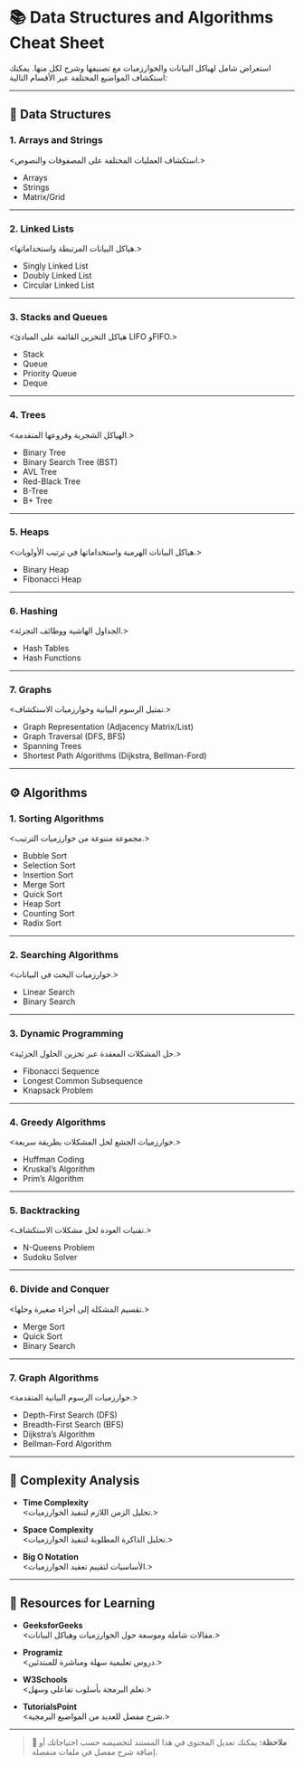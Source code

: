 # 📚 Data Structures and Algorithms Cheat Sheet

استعراض شامل لهياكل البيانات والخوارزميات مع تصنيفها وشرح لكل منها. يمكنك استكشاف المواضيع المختلفة عبر الأقسام التالية:

---

## 🔢 Data Structures

### 1. Arrays and Strings  
<استكشاف العمليات المختلفة على المصفوفات والنصوص.>
- Arrays
- Strings
- Matrix/Grid

---

### 2. Linked Lists  
<هياكل البيانات المرتبطة واستخداماتها.>
- Singly Linked List
- Doubly Linked List
- Circular Linked List

---

### 3. Stacks and Queues  
<هياكل التخزين القائمة على المبادئ LIFO وFIFO.>
- Stack
- Queue
- Priority Queue
- Deque

---

### 4. Trees  
<الهياكل الشجرية وفروعها المتقدمة.>
- Binary Tree
- Binary Search Tree (BST)
- AVL Tree
- Red-Black Tree
- B-Tree
- B+ Tree

---

### 5. Heaps  
<هياكل البيانات الهرمية واستخداماتها في ترتيب الأولويات.>
- Binary Heap
- Fibonacci Heap

---

### 6. Hashing  
<الجداول الهاشية ووظائف التجزئة.>
- Hash Tables
- Hash Functions

---

### 7. Graphs  
<تمثيل الرسوم البيانية وخوارزميات الاستكشاف.>
- Graph Representation (Adjacency Matrix/List)
- Graph Traversal (DFS, BFS)
- Spanning Trees
- Shortest Path Algorithms (Dijkstra, Bellman-Ford)

---

## ⚙️ Algorithms

### 1. Sorting Algorithms  
<مجموعة متنوعة من خوارزميات الترتيب.>
- Bubble Sort
- Selection Sort
- Insertion Sort
- Merge Sort
- Quick Sort
- Heap Sort
- Counting Sort
- Radix Sort

---

### 2. Searching Algorithms  
<خوارزميات البحث في البيانات.>
- Linear Search
- Binary Search

---

### 3. Dynamic Programming  
<حل المشكلات المعقدة عبر تخزين الحلول الجزئية.>
- Fibonacci Sequence
- Longest Common Subsequence
- Knapsack Problem

---

### 4. Greedy Algorithms  
<خوارزميات الجشع لحل المشكلات بطريقة سريعة.>
- Huffman Coding
- Kruskal’s Algorithm
- Prim’s Algorithm

---

### 5. Backtracking  
<تقنيات العودة لحل مشكلات الاستكشاف.>
- N-Queens Problem
- Sudoku Solver

---

### 6. Divide and Conquer  
<تقسيم المشكلة إلى أجزاء صغيرة وحلها.>
- Merge Sort
- Quick Sort
- Binary Search

---

### 7. Graph Algorithms  
<خوارزميات الرسوم البيانية المتقدمة.>
- Depth-First Search (DFS)
- Breadth-First Search (BFS)
- Dijkstra’s Algorithm
- Bellman-Ford Algorithm

---

## 📏 Complexity Analysis

- **Time Complexity**  
  <تحليل الزمن اللازم لتنفيذ الخوارزميات.>
  
- **Space Complexity**  
  <تحليل الذاكرة المطلوبة لتنفيذ الخوارزميات.>
  
- **Big O Notation**  
  <الأساسيات لتقييم تعقيد الخوارزميات.>

---

## 📖 Resources for Learning

- **GeeksforGeeks**  
  <مقالات شاملة وموسعة حول الخوارزميات وهياكل البيانات.>
  
- **Programiz**  
  <دروس تعليمية سهلة ومباشرة للمبتدئين.>
  
- **W3Schools**  
  <تعلم البرمجة بأسلوب تفاعلي وسهل.>
  
- **TutorialsPoint**  
  <شرح مفصل للعديد من المواضيع البرمجية.>

---

> **🎯 ملاحظة:** يمكنك تعديل المحتوى في هذا المستند لتخصيصه حسب احتياجاتك أو إضافة شرح مفصل في ملفات منفصلة.
